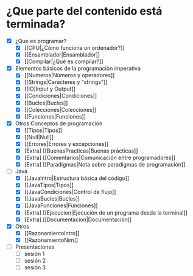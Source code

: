 # ¿Que parte del contenido está terminada?


- [x] ¿Que es programar?
	- [x] [[CPU|¿Cómo funciona un ordenador?]]
	- [x] [[Ensamblador|Ensamblador]]
	- [x] [[Compilar|¿Qué es compilar?]]
	
- [x] Elementos básicos de la programación imperativa
	- [x] [[Numeros|Números y operadores]]
	- [x] [[Strings|Caracteres y "strings"]]
	- [x] [[IO|Input y Output]]
	- [x] [[Condiciones|Condiciones]]
	- [x] [[Bucles|Bucles]]
	- [x] [[Colecciones|Colecciones]]
	- [x] [[Funciones|Funciones]]

- [x] Otros Conceptos de programación
	- [x] [[Tipos|Tipos]]
	- [x] [[Null|Null]]
	- [x] [[Errores|Errores y excepciones]]
	- [x] \[Extra\] [[BuenasPracticas|Buenas prácticas]] 
	- [x] \[Extra\] [[Comentarios|Comunicación entre programadores]]
	- [x] \[Extra\] [[Paradigmas|Nota sobre paradigmas de programación]]

- [ ] Java
	- [x] [[JavaIntro|Estructura básica del código]]
	- [x] [[JavaTipos|Tipos]]
	- [x] [[JavaCondiciones|Control de flujo]]
	- [x] [[JavaBucles|Bucles]]
	- [x] [[JavaFunciones|Funciones]]
	- [x] \[Extra\] [[Ejecucion|Ejecución de un programa desde la terminal]]
	- [x] \[Extra\] [[Documentacion|Documentación]]

- [x] Otros
	- [x] [[RazonamientoIntro]]
	- [x] [[RazonamientoNim]]

- [ ] Presentaciones
	- [ ] sesión 1
	- [ ] sesión 2
	- [ ] sesión 3
